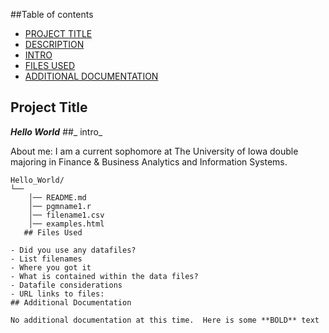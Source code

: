 ##Table of contents
  - [PROJECT TITLE](#Project-Title)
- [DESCRIPTION](#Description)
- [INTRO](#How-to-run-program)
- [FILES USED](#files-used)
- [ADDITIONAL DOCUMENTATION](#additional-documentation)

## Project Title

***Hello World***
##_ intro_

About me: I am a current sophomore at The University of Iowa double majoring in Finance & Business Analytics and Information Systems. 
```text
Hello_World/
└──
    │── README.md
    │── pgmname1.r
    │── filename1.csv
    │── examples.html
   ## Files Used

- Did you use any datafiles?  
- List filenames
- Where you got it
- What is contained within the data files?
- Datafile considerations
- URL links to files:
## Additional Documentation

No additional documentation at this time.  Here is some **BOLD** text
